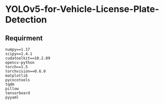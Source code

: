 # YOLOv5-for-Vehicle-License-Plate-Detection

## Requirment
```
numpy==1.17
scipy==1.4.1
cudatoolkit==10.2.89
opencv-python
torch==1.5
torchvision==0.6.0
matplotlib
pycocotools
tqdm
pillow
tensorboard
pyyaml

```
